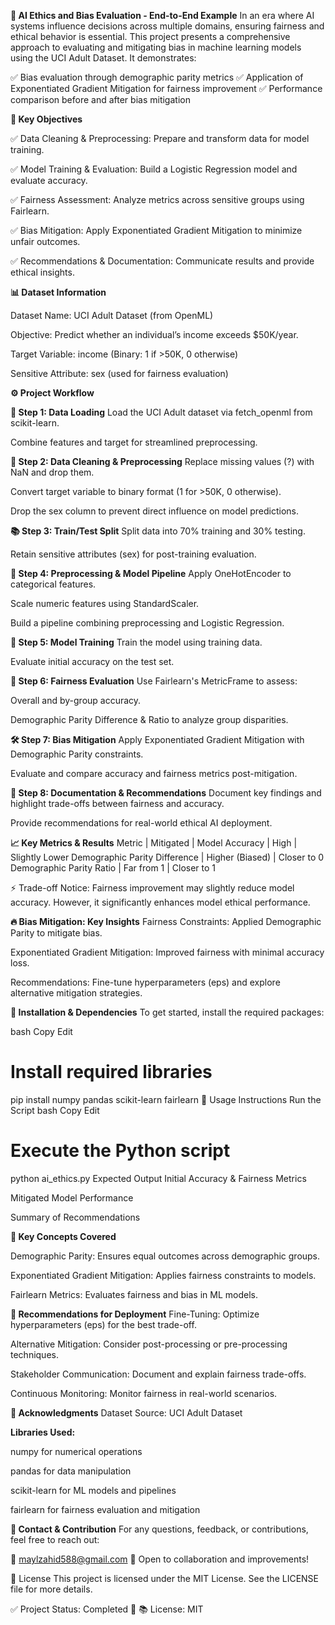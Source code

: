 
**🚀 AI Ethics and Bias Evaluation - End-to-End Example**
In an era where AI systems influence decisions across multiple domains, ensuring fairness and ethical behavior is essential. This project presents a comprehensive approach to evaluating and mitigating bias in machine learning models using the UCI Adult Dataset. It demonstrates:

✅ Bias evaluation through demographic parity metrics
✅ Application of Exponentiated Gradient Mitigation for fairness improvement
✅ Performance comparison before and after bias mitigation


**🎯 Key Objectives**

✅ Data Cleaning & Preprocessing: Prepare and transform data for model training.

✅ Model Training & Evaluation: Build a Logistic Regression model and evaluate accuracy.

✅ Fairness Assessment: Analyze metrics across sensitive groups using Fairlearn.

✅ Bias Mitigation: Apply Exponentiated Gradient Mitigation to minimize unfair outcomes.

✅ Recommendations & Documentation: Communicate results and provide ethical insights.

**📊 Dataset Information**

Dataset Name: UCI Adult Dataset (from OpenML)

Objective: Predict whether an individual’s income exceeds $50K/year.

Target Variable: income (Binary: 1 if >50K, 0 otherwise)

Sensitive Attribute: sex (used for fairness evaluation)

**⚙️ Project Workflow**

**📡 Step 1: Data Loading**
Load the UCI Adult dataset via fetch_openml from scikit-learn.

Combine features and target for streamlined preprocessing.

**🧹 Step 2: Data Cleaning & Preprocessing**
Replace missing values (?) with NaN and drop them.

Convert target variable to binary format (1 for >50K, 0 otherwise).

Drop the sex column to prevent direct influence on model predictions.

**📚 Step 3: Train/Test Split**
Split data into 70% training and 30% testing.

Retain sensitive attributes (sex) for post-training evaluation.

**🔁 Step 4: Preprocessing & Model Pipeline**
Apply OneHotEncoder to categorical features.

Scale numeric features using StandardScaler.

Build a pipeline combining preprocessing and Logistic Regression.

**🎯 Step 5: Model Training**
Train the model using training data.

Evaluate initial accuracy on the test set.

**📏 Step 6: Fairness Evaluation**
Use Fairlearn's MetricFrame to assess:

Overall and by-group accuracy.

Demographic Parity Difference & Ratio to analyze group disparities.

**🛠️ Step 7: Bias Mitigation**
Apply Exponentiated Gradient Mitigation with Demographic Parity constraints.

Evaluate and compare accuracy and fairness metrics post-mitigation.

**📝 Step 8: Documentation & Recommendations**
Document key findings and highlight trade-offs between fairness and accuracy.

Provide recommendations for real-world ethical AI deployment.

**📈 Key Metrics & Results**
Metric	                      |	Mitigated       |   Model
Accuracy                      |	High	          |   Slightly Lower
Demographic Parity Difference |	Higher (Biased)	|   Closer to 0
Demographic Parity Ratio      |	Far from 1      | 	Closer to 1

⚡ Trade-off Notice: Fairness improvement may slightly reduce model accuracy. However, it significantly enhances model ethical performance.

**🔥 Bias Mitigation: Key Insights**
Fairness Constraints: Applied Demographic Parity to mitigate bias.

Exponentiated Gradient Mitigation: Improved fairness with minimal accuracy loss.

Recommendations: Fine-tune hyperparameters (eps) and explore alternative mitigation strategies.

**🧩 Installation & Dependencies**
To get started, install the required packages:

bash
Copy
Edit
# Install required libraries
pip install numpy pandas scikit-learn fairlearn
📄 Usage Instructions
Run the Script
bash
Copy
Edit
# Execute the Python script
python ai_ethics.py
Expected Output
Initial Accuracy & Fairness Metrics

Mitigated Model Performance

Summary of Recommendations

**🧠 Key Concepts Covered**

Demographic Parity: Ensures equal outcomes across demographic groups.

Exponentiated Gradient Mitigation: Applies fairness constraints to models.

Fairlearn Metrics: Evaluates fairness and bias in ML models.

**📢 Recommendations for Deployment**
Fine-Tuning: Optimize hyperparameters (eps) for the best trade-off.

Alternative Mitigation: Consider post-processing or pre-processing techniques.

Stakeholder Communication: Document and explain fairness trade-offs.

Continuous Monitoring: Monitor fairness in real-world scenarios.

**📜 Acknowledgments**
Dataset Source: UCI Adult Dataset

**Libraries Used:**

numpy for numerical operations

pandas for data manipulation

scikit-learn for ML models and pipelines

fairlearn for fairness evaluation and mitigation

**📩 Contact & Contribution**
For any questions, feedback, or contributions, feel free to reach out:

📧 maylzahid588@gmail.com
🤝 Open to collaboration and improvements!

📜 License
This project is licensed under the MIT License. See the LICENSE file for more details.

✅ Project Status: Completed 🎉
📚 License: MIT





